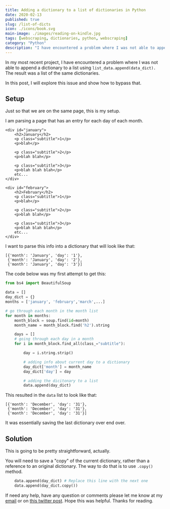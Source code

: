 ```yaml
---
title: Adding a dictionary to a list of dictionaries in Python
date: 2020-02-13
published: true
slug: /list-of-dicts
icon: ./icons/book.svg
main-image: ./images/reading-on-kindle.jpg
tags: [webscraping, dictionaries, python, webscraping]
category: "Python"
description: "I have encountered a problem where I was not able to append a dictionary to a list. In this post, I will explore this issue and show how to bypass that."
---
```


In my most recent project, I have encountered a problem where I was not able to append a dictionary to a list using `list_data.append(data_dict).` The result was a list of the same dictionaries.

In this post, I will explore this issue and show how to bypass that.

## Setup

Just so that we are on the same page, this is my setup.

I am parsing a page that has an entry for each day of each month.

```
<div id="january">
    <h2>January</h2>
    <p class="subtitle">1</p>
    <p>blah</p>

    <p class="subtitle">2</p>
    <p>blah blah</p>

    <p class="subtitle">3</p>
    <p>blah blah blah</p>
    etc...
</div>

<div id="february">
    <h2>February</h2>
    <p class="subtitle">1</p>
    <p>blah</p>

    <p class="subtitle">2</p>
    <p>blah blah</p>

    <p class="subtitle">3</p>
    <p>blah blah blah</p>
    etc...
</div>

```

I want to parse this info into a dictionary that will look like that:

```
[{'month': 'January', 'day': '1'},
 {'month': 'January', 'day': '2'},
 {'month': 'January', 'day': '3'}]
```

The code below was my first attempt to get this:

```python
from bs4 import BeautifulSoup

data = []
day_dict = {}
months = ['january', 'february','march',...]

# go through each month in the month list
for month in months:
    month_block = soup.find(id=month)
    month_name = month_block.find('h2').string

    days = []
    # going through each day in a month
    for i in month_block.find_all(class_="subtitle"):

        day = i.string.strip()

        # adding info about current day to a dictionary
        day_dict['month'] = month_name
        day_dict['day'] = day

        # adding the dicitonary to a list
        data.append(day_dict)
```

This resulted in the `data` list to look like that:
```
[{'month': 'December', 'day': '31'},
 {'month': 'December', 'day': '31'},
 {'month': 'December', 'day': '31'}]
```

It was essentially saving the last dictionary over end over.


## Solution

This is going to be pretty straightforward, actually.

You will need to save a "copy" of the current dictionary, rather than a reference to an original dictionary. The way to do that is to use `.copy()` method.

```python
    data.append(day_dict) # Replace this line with the next one
    data.append(day_dict.copy())
```

If need any help, have any question or comments please let me know at my [email](mailto:me@rasulkireev.com) or on [this twitter post](https://twitter.com/rasulkireev/status/1228083171092238337). Hope this was helpful. Thanks for reading.